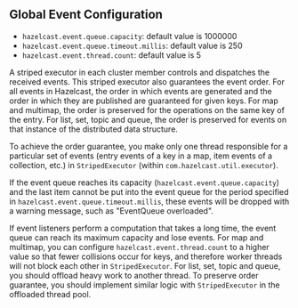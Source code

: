 
## Global Event Configuration

- `hazelcast.event.queue.capacity`: default value is 1000000
- `hazelcast.event.queue.timeout.millis`: default value is 250
- `hazelcast.event.thread.count`: default value is 5

A striped executor in each cluster member controls and dispatches the received events. This striped executor also guarantees the event order. For all events in Hazelcast, the order in which events are generated and the order in which they are published are guaranteed for given keys. For map and multimap, the order is preserved for the operations on the same key of the entry. For list, set, topic and queue, the order is preserved for events on that instance of the distributed data structure.

To achieve the order guarantee, you make only one thread responsible for a particular set of events (entry events of a key in a map, item events of a collection, etc.) in `StripedExecutor` (within `com.hazelcast.util.executor`).

If the event queue reaches its capacity (`hazelcast.event.queue.capacity`) and the last item cannot be put into the event queue for the period specified in `hazelcast.event.queue.timeout.millis`, these events will be dropped with a warning message, such as "EventQueue overloaded".

If event listeners perform a computation that takes a long time, the event queue can reach its maximum capacity and lose events. For map and multimap, you can configure `hazelcast.event.thread.count` to a higher value so that fewer collisions occur for keys, and therefore worker threads will not block each other in `StripedExecutor`. For list, set, topic and queue, you should offload heavy work to another thread. To preserve order guarantee, you should implement similar logic with `StripedExecutor` in the offloaded thread pool.
<br> </br>


